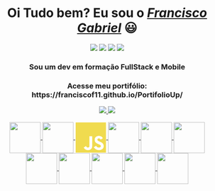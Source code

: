<div>
  <h1 align="center">Oi Tudo bem? Eu sou o <a href="https://www.linkedin.com/in/franciscossg/"><i>Francisco Gabriel</i></a> 😃️</h1>
  <div align="center">
   <a href="https://www.instagram.com/francisco.ssg/" target="_blank"><img src="https://img.shields.io/badge/<francisco.ssg>-%23E4405F.svg?style=for-the-badge&logo=Instagram&logoColor=white"></a>
  <a href="https://contate.me/Franciscof11"><img src="https://img.shields.io/badge/WhatsApp-25D366?style=for-the-badge&logo=whatsapp&logoColor=white"></a>
  <a href ="mailto:franciscogabrielf11@gmail.com"><img src="https://img.shields.io/badge/Gmail-D14836?style=for-the-badge&logo=gmail&logoColor=white"></a>
  <a href="https://www.linkedin.com/in/franciscossg/" target="_blank"><img src="https://img.shields.io/badge/-LinkedIn-%230077B5?style=for-the-badge&logo=linkedin&logoColor=white" target="_blank"></a> </a>
</div>
  <h3 align="center">Sou um dev em formação FullStack e Mobile<h3>
  <h3 align="center">Acesse meu portifólio: https://franciscof11.github.io/PortifolioUp/ </h3>
</div>


<div align="center">
  <a href="https://github.com/Franciscof11">
  <img height="150em" src="https://github-readme-stats.vercel.app/api?username=Franciscof11&count_private=true&theme=vue-dark&custom_title=Francisco Gabriel Stats&show_icons=true&include_all_commits=true"/>
  <img height="150em" src="https://github-readme-stats.vercel.app/api/top-langs/?username=Franciscof11&layout=compact&theme=vue-dark&langs_count=10&card_width=380"/>
</div>

<div align="center" valign="top"><br>
  <img align="center" height="70" width="70" src="https://cdn.icon-icons.com/icons2/2107/PNG/512/file_type_flutter_icon_130599.png">
  <img align="center" height="70" width="70" src="https://cdn.icon-icons.com/icons2/2415/PNG/512/react_original_wordmark_logo_icon_146375.png">
  <img align="center" height="70" width="70" src="https://raw.githubusercontent.com/devicons/devicon/master/icons/javascript/javascript-plain.svg">
  <img align="center" height="70" width="70" src="https://cdn.icon-icons.com/icons2/2415/PNG/512/typescript_original_logo_icon_146317.png">
  <img align="center" height="70" width="70" src="https://cdn.icon-icons.com/icons2/2107/PNG/512/file_type_node_icon_130301.png">
  <img align="center" height="70" width="70" src="https://cdn.icon-icons.com/icons2/2415/PNG/512/postgresql_plain_wordmark_logo_icon_146390.png">
  <img align="center" height="70" width="70" src="https://cdn.icon-icons.com/icons2/2415/PNG/512/mysql_original_wordmark_logo_icon_146417.png">
  <img align="center" height="70" width="70" src="https://cdn.icon-icons.com/icons2/2415/PNG/512/laravel_plain_wordmark_logo_icon_146439.png">
  <img align="center" height="70" width="70" src="https://cdn.icon-icons.com/icons2/2108/PNG/512/php_icon_130857.png">
  <img align="center" height="70" width="70" src="https://cdn.icon-icons.com/icons2/2415/PNG/512/ruby_plain_wordmark_logo_icon_146362.png">
  <img align="center" height="70" width="70" src="https://cdn.icon-icons.com/icons2/2107/PNG/512/file_type_rails_icon_130210.png">
</div><br>


